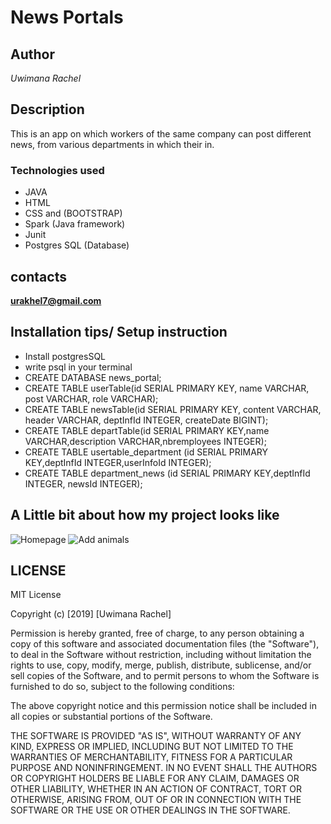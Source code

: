 # News Portals

## Author

*Uwimana Rachel*

## Description

This is an app on which workers of the same company can post different news, from various departments in which their in.
 
### Technologies used

* JAVA 
* HTML
* CSS and (BOOTSTRAP)
* Spark (Java framework)
* Junit
* Postgres SQL (Database)

## contacts

**urakhel7@gmail.com**

## Installation tips/ Setup instruction

* Install postgresSQL
* write psql in your terminal 
* CREATE DATABASE news_portal;
* CREATE TABLE userTable(id SERIAL PRIMARY KEY, name VARCHAR, post VARCHAR, role VARCHAR);
* CREATE TABLE newsTable(id SERIAL PRIMARY KEY, content VARCHAR, header VARCHAR, deptInfId INTEGER, createDate BIGINT);
* CREATE TABLE departTable(id SERIAL PRIMARY KEY,name VARCHAR,description VARCHAR,nbremployees INTEGER);
* CREATE TABLE usertable_department (id SERIAL PRIMARY KEY,deptInfId INTEGER,userInfoId INTEGER);
* CREATE TABLE department_news (id SERIAL PRIMARY KEY,deptInfId INTEGER, newsId INTEGER);

## A Little bit about how my project looks like

![Homepage](src/main/resources/)
![Add animals](src/main/resources)
  
## LICENSE 

MIT License

Copyright (c) [2019] [Uwimana Rachel]

Permission is hereby granted, free of charge, to any person obtaining a copy of this software and associated documentation files (the "Software"), to deal in the Software without restriction, including without limitation the rights to use, copy, modify, merge, publish, distribute, sublicense, and/or sell copies of the Software, and to permit persons to whom the Software is furnished to do so, subject to the following conditions:

The above copyright notice and this permission notice shall be included in all copies or substantial portions of the Software.

THE SOFTWARE IS PROVIDED "AS IS", WITHOUT WARRANTY OF ANY KIND, EXPRESS OR IMPLIED, INCLUDING BUT NOT LIMITED TO THE WARRANTIES OF MERCHANTABILITY, FITNESS FOR A PARTICULAR PURPOSE AND NONINFRINGEMENT. IN NO EVENT SHALL THE AUTHORS OR COPYRIGHT HOLDERS BE LIABLE FOR ANY CLAIM, DAMAGES OR OTHER LIABILITY, WHETHER IN AN ACTION OF CONTRACT, TORT OR OTHERWISE, ARISING FROM, OUT OF OR IN CONNECTION WITH THE SOFTWARE OR THE USE OR OTHER DEALINGS IN THE SOFTWARE.